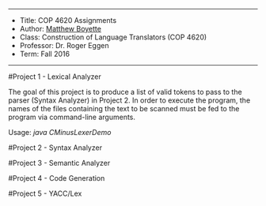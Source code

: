 *******************************************************************

* Title:     COP 4620 Assignments
* Author:    [Matthew Boyette](mailto:Dyndrilliac@gmail.com)
* Class:     Construction of Language Translators (COP 4620)
* Professor: Dr. Roger Eggen
* Term:      Fall 2016

*******************************************************************

#Project 1 - Lexical Analyzer

The goal of this project is to produce a list of valid tokens to pass to the parser (Syntax Analyzer) in Project 2. In order to execute the program, the names of the files containing the text to be scanned must be fed to the program via command-line arguments.

Usage: *java CMinusLexerDemo *<File Name>**

#Project 2 - Syntax Analyzer



#Project 3 - Semantic Analyzer



#Project 4 - Code Generation



#Project 5 - YACC/Lex


